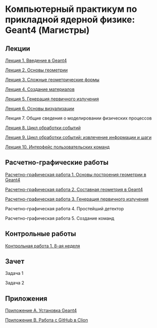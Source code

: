 # Компьютерный практикум по прикладной ядерной физике: Geant4 (Магистры)

## Лекции

[Лекция 1. Введение в Geant4](https://github.com/dep24/M_INFO/blob/master/pdf_res/%D0%92%D0%B2%D0%B5%D0%B4%D0%B5%D0%BD%D0%B8%D0%B5%20%D0%B2%20Geant4.pdf)

[Лекция 2. Основы геометрии](https://github.com/dep24/M_INFO/blob/master/pdf_res/%D0%9E%D1%81%D0%BD%D0%BE%D0%B2%D1%8B%20%D0%B3%D0%B5%D0%BE%D0%BC%D0%B5%D1%82%D1%80%D0%B8%D0%B8.pdf)

[Лекция 3. Сложные геометрические формы](https://github.com/dep24/M_INFO/blob/master/pdf_res/%D0%A1%D0%BB%D0%BE%D0%B6%D0%BD%D1%8B%D0%B5%20%D0%B3%D0%B5%D0%BE%D0%BC%D0%B5%D1%82%D1%80%D0%B8%D1%87%D0%B5%D1%81%D0%BA%D0%B8%D0%B5%20%D1%84%D0%BE%D1%80%D0%BC%D1%8B.pdf)

[Лекция 4. Создание материалов](https://github.com/dep24/M_INFO/blob/master/pdf_res/%D0%A1%D0%BE%D0%B7%D0%B4%D0%B0%D0%BD%D0%B8%D0%B5%20%D0%BC%D0%B0%D1%82%D0%B5%D1%80%D0%B8%D0%B0%D0%BB%D0%BE%D0%B2.pdf)

[Лекция 5. Генерация первичного излучения](https://github.com/dep24/M_INFO/blob/master/pdf_res/%D0%93%D0%B5%D0%BD%D0%B5%D1%80%D0%B0%D1%86%D0%B8%D1%8F%20%D0%BF%D0%B5%D1%80%D0%B2%D0%B8%D1%87%D0%BD%D0%BE%D0%B3%D0%BE%20%D0%B8%D0%B7%D0%BB%D1%83%D1%87%D0%B5%D0%BD%D0%B8%D1%8F.pdf)

[Лекция 6. Основы визуализации](https://github.com/dep24/M_INFO/blob/master/pdf_res/%D0%9E%D1%81%D0%BD%D0%BE%D0%B2%D1%8B%20%D0%B2%D0%B8%D0%B7%D1%83%D0%B0%D0%BB%D0%B8%D0%B7%D0%B0%D1%86%D0%B8%D0%B8.pdf)

Лекция 7. Общие сведения о моделировании физических процессов

[Лекция 8. Цикл обработки событий](https://github.com/dep24/M_INFO/blob/master/pdf_res/%D0%A6%D0%B8%D0%BA%D0%BB%20%D0%BE%D0%B1%D1%80%D0%B0%D0%B1%D0%BE%D1%82%D0%BA%D0%B8%20%D1%81%D0%BE%D0%B1%D1%8B%D1%82%D0%B8%D0%B9.pdf)

[Лекция 9. Цикл обработки событий: извлечение информации и шаги](https://github.com/dep24/M_INFO/blob/master/pdf_res/%D0%A6%D0%B8%D0%BA%D0%BB%20%D0%BE%D0%B1%D1%80%D0%B0%D0%B1%D0%BE%D1%82%D0%BA%D0%B8%20%D1%81%D0%BE%D0%B1%D1%8B%D1%82%D0%B8%D0%B9_%20%D0%A8%D0%B0%D0%B3%D0%B8.pdf)

[Лекция 10. Интерфейс пользовательских команд](https://github.com/dep24/M_INFO/blob/master/pdf_res/%D0%98%D0%BD%D1%82%D0%B5%D1%80%D1%84%D0%B5%D0%B9%D1%81%20%D0%BF%D0%BE%D0%BB%D1%8C%D0%B7%D0%BE%D0%B2%D0%B0%D1%82%D0%B5%D0%BB%D1%8C%D1%81%D0%BA%D0%B8%D1%85%20%D0%BA%D0%BE%D0%BC%D0%B0%D0%BD%D0%B4.pdf)


## Расчетно-графические работы
[Расчетно-графическая работа 1. Основы построения геометрии в Geant4](https://github.com/dep24/M_PW_1_Geometry)

[Расчетно-графическая работа 2. Составная геометрия в Geant4](https://github.com/dep24/M_PW_2_Geometry)

[Расчетно-графическая работа 3. Генерация первичного излучения](https://github.com/dep24/M_DGW_3)

Расчетно-графическая работа 4. Простейший детектор

Расчетно-графическая работа 5. Создание команд

## Контрольные работы

[Контрольная работа 1. 8-ая неделя](https://github.com/dep24/M_FW_1)

## Зачет

Задача 1

Задача 2


## Приложения
[Приложение А. Установка Geant4](https://github.com/dep24/M_INFO/blob/master/pdf_res/%D0%A3%D1%81%D1%82%D0%B0%D0%BD%D0%BE%D0%B2%D0%BA%D0%B0%20Geant4.pdf)

[Приложение B. Работа с GitHub в Clion](https://github.com/dep24/M_INFO/blob/master/pdf_res/%D0%A0%D0%90%D0%91%D0%9E%D0%A2%D0%90_%D0%A1_GITHUB_%D0%92_CLION.PDF)

